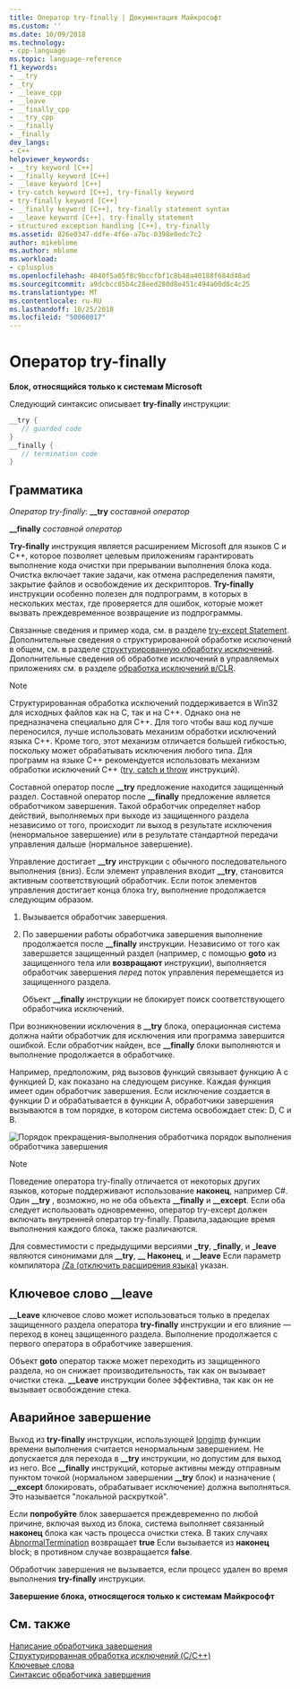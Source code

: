 ```yaml
---
title: Оператор try-finally | Документация Майкрософт
ms.custom: ''
ms.date: 10/09/2018
ms.technology:
- cpp-language
ms.topic: language-reference
f1_keywords:
- __try
- _try
- __leave_cpp
- __leave
- __finally_cpp
- __try_cpp
- __finally
- _finally
dev_langs:
- C++
helpviewer_keywords:
- __try keyword [C++]
- __finally keyword [C++]
- __leave keyword [C++]
- try-catch keyword [C++], try-finally keyword
- try-finally keyword [C++]
- __finally keyword [C++], try-finally statement syntax
- __leave keyword [C++], try-finally statement
- structured exception handling [C++], try-finally
ms.assetid: 826e0347-ddfe-4f6e-a7bc-0398e0edc7c2
author: mikeblome
ms.author: mblome
ms.workload:
- cplusplus
ms.openlocfilehash: 4040f5a05f8c9bccfbf1c8b48a40188f684d48ad
ms.sourcegitcommit: a9dcbcc85b4c28eed280d8e451c494a00d8c4c25
ms.translationtype: MT
ms.contentlocale: ru-RU
ms.lasthandoff: 10/25/2018
ms.locfileid: "50060017"
---
```

# <a name="try-finally-statement"></a>Оператор try-finally

**Блок, относящийся только к системам Microsoft**

Следующий синтаксис описывает **try-finally** инструкции:

```cpp
__try {
   // guarded code
}
__finally {
   // termination code
}
```

## <a name="grammar"></a>Грамматика

*Оператор try-finally*: **__try** *составной оператор*

**__finally** *составной оператор*

**Try-finally** инструкция является расширением Microsoft для языков C и C++, которое позволяет целевым приложениям гарантировать выполнение кода очистки при прерывании выполнения блока кода. Очистка включает такие задачи, как отмена распределения памяти, закрытие файлов и освобождение их дескрипторов. **Try-finally** инструкции особенно полезен для подпрограмм, в которых в нескольких местах, где проверяется для ошибок, которые может вызвать преждевременное возвращение из подпрограммы.

Связанные сведения и пример кода, см. в разделе [try-except Statement](../cpp/try-except-statement.md). Дополнительные сведения о структурированной обработке исключений в общем, см. в разделе [структурированную обработку исключений](../cpp/structured-exception-handling-c-cpp.md). Дополнительные сведения об обработке исключений в управляемых приложениях см. в разделе [обработка исключений в/CLR](../windows/exception-handling-cpp-component-extensions.md).

> [!NOTE]
>  Структурированная обработка исключений поддерживается в Win32 для исходных файлов как на C, так и на C++. Однако она не предназначена специально для C++. Для того чтобы ваш код лучше переносился, лучше использовать механизм обработки исключений языка C++. Кроме того, этот механизм отличается большей гибкостью, поскольку может обрабатывать исключения любого типа. Для программ на языке C++ рекомендуется использовать механизм обработки исключений C++ ([try, catch и throw](../cpp/try-throw-and-catch-statements-cpp.md) инструкций).

Составной оператор после **__try** предложение находится защищенный раздел. Составной оператор после **__finally** предложение является обработчиком завершения. Такой обработчик определяет набор действий, выполняемых при выходе из защищенного раздела независимо от того, происходит ли выход в результате исключения (ненормальное завершение) или в результате стандартной передачи управления дальше (нормальное завершение).

Управление достигает **__try** инструкции с обычного последовательного выполнения (вниз). Если элемент управления входит **__try**, становится активным соответствующий обработчик. Если поток элементов управления достигает конца блока try, выполнение продолжается следующим образом.

1. Вызывается обработчик завершения.

1. По завершении работы обработчика завершения выполнение продолжается после **__finally** инструкции. Независимо от того как завершается защищенный раздел (например, с помощью **goto** из защищенного тела или **возвращают** инструкции), выполняется обработчик завершения *перед* поток управления перемещается из защищенного раздела.

   Объект **__finally** инструкции не блокирует поиск соответствующего обработчика исключений.

При возникновении исключения в **__try** блока, операционная система должна найти обработчик для исключения или программа завершится ошибкой. Если обработчик найден, все **__finally** блоки выполняются и выполнение продолжается в обработчике.

Например, предположим, ряд вызовов функций связывает функцию А с функцией D, как показано на следующем рисунке. Каждая функция имеет один обработчик завершения. Если исключение создается в функции D и обрабатывается в функции А, обработчики завершения вызываются в том порядке, в котором система освобождает стек: D, C и B.

![Порядок прекращения&#45;выполнения обработчика](../cpp/media/vc38cx1.gif "vc38CX1") порядок выполнения обработчика завершения

> [!NOTE]
>  Поведение оператора try-finally отличается от некоторых других языков, которые поддерживают использование **наконец**, например C#.  Один **__try** , возможно, но не оба объекта **__finally** и **__except**.  Если оба следует использовать одновременно, оператор try-except должен включать внутренней оператор try-finally.  Правила,задающие время выполнения каждого блока, также различаются.

Для совместимости с предыдущими версиями **_try**, **_finally**, и **_leave** являются синонимами для **__try**, **__ Наконец**, и **__leave** Если параметр компилятора [/Za \(отключить расширения языка)](../build/reference/za-ze-disable-language-extensions.md) указан.

## <a name="the-leave-keyword"></a>Ключевое слово __leave

**__Leave** ключевое слово может использоваться только в пределах защищенного раздела оператора **try-finally** инструкции и его влияние — переход в конец защищенного раздела. Выполнение продолжается с первого оператора в обработчике завершения.

Объект **goto** оператор также может переходить из защищенного раздела, но он снижает производительность, так как он вызывает очистки стека. **__Leave** инструкции более эффективна, так как он не вызывает освобождение стека.

## <a name="abnormal-termination"></a>Аварийное завершение

Выход из **try-finally** инструкции, использующей [longjmp](../c-runtime-library/reference/longjmp.md) функции времени выполнения считается ненормальным завершением. Не допускается для перехода в **__try** инструкции, но допустим для выход из него. Все **__finally** инструкций, которые активны между отправным пунктом точкой (нормальном завершении **__try** блок) и назначение ( **__except** блокировать, обрабатывает исключение) должна выполняться. Это называется "локальной раскруткой".

Если **попробуйте** блок завершается преждевременно по любой причине, включая выход из блока, система выполняет связанный **наконец** блока как часть процесса очистки стека. В таких случаях [AbnormalTermination](/windows/desktop/Debug/abnormaltermination) возвращает **true** Если вызывается из **наконец** block; в противном случае возвращается **false**.

Обработчик завершения не вызывается, если процесс удален во время выполнения **try-finally** инструкции.

**Завершение блока, относящегося только к системам Майкрософт**

## <a name="see-also"></a>См. также

[Написание обработчика завершения](../cpp/writing-a-termination-handler.md)<br/>
[Структурированная обработка исключений (C/C++)](../cpp/structured-exception-handling-c-cpp.md)<br/>
[Ключевые слова](../cpp/keywords-cpp.md)<br/>
[Синтаксис обработчика завершения](/windows/desktop/Debug/termination-handler-syntax)